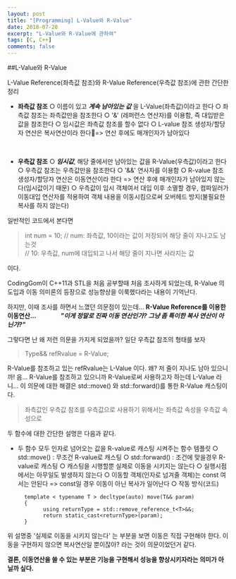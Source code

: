 ```yaml
---
layout: post
title: "[Programming] L-Value와 R-Value"
date: 2018-07-28
excerpt: "L-Value와 R-Value에 관하여"
tags: [C, C++]
comments: false
---
```


##L-Value와 R-Value

L-Value Reference(좌측값 참조)와 R-Value Reference(우측값 참조)에 관한 간단한 정리

- **좌측값 참조**
  ○ 이름이 있고 ***계속 남아있는 값*** 을 L-Value(좌측값)이라고 한다
  ○ 좌측값 참조는 좌측값만을 참조한다
  ○ '&' (레퍼런스 연산자)를 이용함, 즉 대입받은 값을 참조한다
  ○ 임시값은 좌측값 참조를 할수 없다
  ○ L-value 참조 생성자/할당자 연산은 복사연산이라 한다=> 연산 후에도 매개인자가 남아있다

</br>

- **우측값 참조**
  ○ ***임시값***, 해당 줄에서만 남아있는 값을 R-Value(우측값)이라고 한다
  ○ 우측값 참조는 우측값만을 참조한다
  ○ '&&' 연사자를 이용함
  ○  R-value 참조 생성자/할당자 연산은 이동연산이라 한다
  => 연산 후에 매개인자가 남아있지 않는다(임시값이기 때문)
  ○ 우측값이 임시 객체여서 대입 이후 소멸할 경우, 컴파일러가 이동대입 연산자를 적용하여
  객체 내용을 이동시킴으로써 오버헤드 방지(불필요한 복사를 하지 않는다)

일반적인 코드에서 본다면
>int num = 10;
// num: 좌측값, 10이라는 값이 저장되어 해당 줄이 지나고도 남는것   
// 10: 우측값, num에  대입되고 나서  해당 줄이  지나면  사라지는 값

이다.

CodingGom이 C++11과 STL을 처음 공부할때 처음 조사하게 되었는데, R-Value 의도입과
이동 의미론의 등장으로 성능향상을 이룩했다라는 내용이 기억난다.

하지만, 이때 조사를 하면서 느꼈던 의문점이 있는데... **R-Value Reference를 이용한 이동연산...**
&nbsp;&nbsp;&nbsp;&nbsp;&nbsp;&nbsp;&nbsp;&nbsp;&nbsp;&nbsp;&nbsp;&nbsp;   ***"이게 정말로 진짜 이동 연산인가? 그냥 좀 특이한 복사 연산이 아닌가?"***

그렇다면 난 왜 저런 의문을 가지게 되었을까? 일단 우측값 참조의 형태를 보자
> Type&& refRvalue = R-Value;

R-Value를 참조하고 있는 refRvalue는 L-Value 이다. 왜? 저 줄이 지나도 남아 있으니까!
음... R-Value를 참조하고 있으니까 R-Value로써 사용하고자 하는데 L-Value 라니...
이 의문에 대한 해결은 std::move() 와 std::forward()를 통한 R-Value 캐스팅이다.
> 좌측값인 우측값 참조를 우측값으로 사용하기 위해서는 좌측값 속성을 우측값 속성으로

두 함수에 대한 간단한 설명은 다음과 같다.
+ 두 함수 모두 인자로 넘어오는 값을 R-value로 캐스팅 시켜주는 함수 템플릿
    ○ std::move() : 무조건 R-value로 캐스팅
    ○ std::forward() : 조건에 맞을경우 R-value로 캐스팅
    ○ 캐스팅을 시행할뿐 실제로 이동을 시키지는 않는다
		○ 실행시점에서는 아무일도 발생하지 않는다
		○ 이동할 객체(인자로 넘겨줄 객체)는 const 여서는 안된다
			=> const일 경우 이동이 아닌 복사가 일어난다
		○ 작동 방식(코드)    
    
        template < typename T > decltype(auto) move(T&& param)
        {
              using returnType = std::remove_reference_t<T>&&;
              return static_cast<returnType>(param);
        }


위 설명중 '실제로 이동을 시키지 않는다' 는 부분을 보면 이동은 직접 구현해야 한다.
이동을 구현하지 않으면 복사연산일 뿐이잖아? 라는 것이 의문이었던거 같다.

**결론, 이동연산을 쓸 수 있는 부분은 기능을 구현해서 성능을 향상시키자라는 의미가 아닐까 싶다.**
